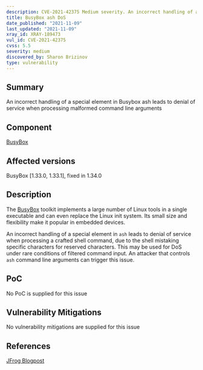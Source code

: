 ```yaml
---
description: CVE-2021-42375 Medium severity. An incorrect handling of a special element in Busybox ash leads to denial of service when processing malformed command line arguments
title: BusyBox ash DoS
date_published: "2021-11-09"
last_updated: "2021-11-09"
xray_id: XRAY-189473
vul_id: CVE-2021-42375
cvss: 5.5
severity: medium
discovered_by: Sharon Brizinov
type: vulnerability
---
```

## Summary
An incorrect handling of a special element in Busybox ash leads to denial of service when processing malformed command line arguments

## Component

[BusyBox](https://busybox.net/)

## Affected versions

BusyBox [1.33.0, 1.33.1], fixed in 1.34.0

## Description

The [BusyBox](https://busybox.net/) toolkit implements a large number of Linux tools in a single executable and can even replace the Linux init system. Its small size and flexibility make it popular in embedded devices.

An incorrect handling of a special element in `ash` leads to denial of service when processing a crafted shell command, due to the shell mistaking specific characters for reserved characters. This may be used for DoS under rare conditions of filtered command input.
An attacker that controls `ash` command line arguments can trigger this issue.

## PoC

No PoC is supplied for this issue

## Vulnerability Mitigations

No vulnerability mitigations are supplied for this issue

## References

[JFrog Blogpost](https://jfrog.com/blog/unboxing-busybox-14-new-vulnerabilities-uncovered-by-claroty-and-jfrog/)
